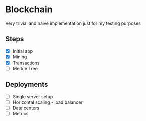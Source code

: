 # Blockchain
Very trivial and naive implementation just for my testing purposes

## Steps
- [x] Initial app
- [x] Mining
- [x] Transactions
- [ ] Merkle Tree

## Deployments
- [ ] Single server setup
- [ ] Horizontal scaling - load balancer
- [ ] Data centers
- [ ] Metrics
